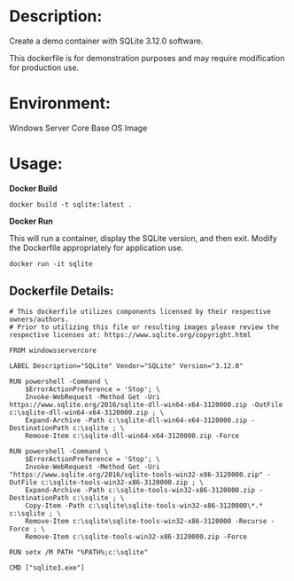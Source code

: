 # Description:

Create a demo container with SQLite 3.12.0 software. 

This dockerfile is for demonstration purposes and may require modification for production use. 

# Environment:

Windows Server Core Base OS Image

# Usage:

**Docker Build**

```
docker build -t sqlite:latest .
```

**Docker Run** 

This will run a container, display the SQLite version, and then exit. Modify the Dockerfile appropriately for application use.

```
docker run -it sqlite
```

## Dockerfile Details:
```
# This dockerfile utilizes components licensed by their respective owners/authors.
# Prior to utilizing this file or resulting images please review the respective licenses at: https://www.sqlite.org/copyright.html

FROM windowsservercore

LABEL Description="SQLite" Vendor="SQLite" Version="3.12.0"

RUN powershell -Command \
	$ErrorActionPreference = 'Stop'; \
	Invoke-WebRequest -Method Get -Uri https://www.sqlite.org/2016/sqlite-dll-win64-x64-3120000.zip -OutFile c:\sqlite-dll-win64-x64-3120000.zip ; \
	Expand-Archive -Path c:\sqlite-dll-win64-x64-3120000.zip -DestinationPath c:\sqlite ; \
	Remove-Item c:\sqlite-dll-win64-x64-3120000.zip -Force

RUN powershell -Command \
	$ErrorActionPreference = 'Stop'; \
	Invoke-WebRequest -Method Get -Uri "https://www.sqlite.org/2016/sqlite-tools-win32-x86-3120000.zip" -OutFile c:\sqlite-tools-win32-x86-3120000.zip ; \
	Expand-Archive -Path c:\sqlite-tools-win32-x86-3120000.zip -DestinationPath c:\sqlite ; \
	Copy-Item -Path c:\sqlite\sqlite-tools-win32-x86-3120000\*.* c:\sqlite ; \
	Remove-Item c:\sqlite\sqlite-tools-win32-x86-3120000 -Recurse -Force ; \
	Remove-Item c:\sqlite-tools-win32-x86-3120000.zip -Force

RUN setx /M PATH "%PATH%;c:\sqlite"

CMD ["sqlite3.exe"]
```


